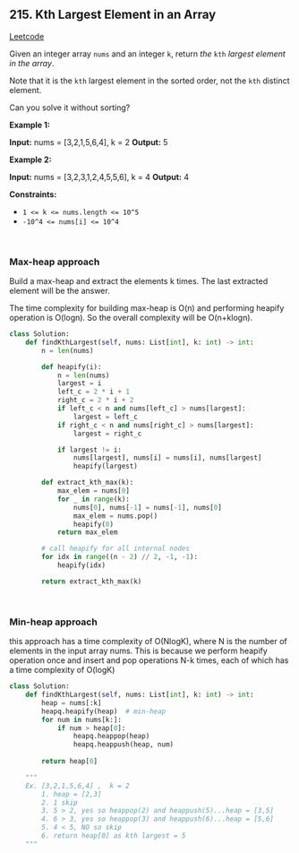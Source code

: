 ## 215. Kth Largest Element in an Array
[Leetcode](https://leetcode.com/problems/kth-largest-element-in-an-array/description/)

Given an integer array  `nums`  and an integer  `k`, return  _the_  `kth`  _largest element in the array_.

Note that it is the  `kth`  largest element in the sorted order, not the  `kth`  distinct element.

Can you solve it without sorting?

**Example 1:**

**Input:** nums = [3,2,1,5,6,4], k = 2
**Output:** 5

**Example 2:**

**Input:** nums = [3,2,3,1,2,4,5,5,6], k = 4
**Output:** 4

**Constraints:**

-   `1 <= k <= nums.length <= 10^5`
-   `-10^4 <= nums[i] <= 10^4`

<br/>

### Max-heap approach
Build a max-heap and extract the elements k times. The last extracted element will be the answer.

The time complexity for building max-heap is O(n) and performing heapify operation is O(logn). So the overall complexity will be O(n+klogn).
```python
class Solution:
    def findKthLargest(self, nums: List[int], k: int) -> int:
        n = len(nums)

        def heapify(i):
            n = len(nums)
            largest = i
            left_c = 2 * i + 1
            right_c = 2 * i + 2
            if left_c < n and nums[left_c] > nums[largest]:
                largest = left_c
            if right_c < n and nums[right_c] > nums[largest]:
                largest = right_c

            if largest != i:
                nums[largest], nums[i] = nums[i], nums[largest]
                heapify(largest)

        def extract_kth_max(k):
            max_elem = nums[0]
            for _ in range(k):
                nums[0], nums[-1] = nums[-1], nums[0]
                max_elem = nums.pop()
                heapify(0)
            return max_elem

        # call heapify for all internal nodes
        for idx in range((n - 2) // 2, -1, -1):
            heapify(idx)

        return extract_kth_max(k)
```
<br/>

### Min-heap approach
this approach has a time complexity of O(NlogK), where N is the number of elements in the input array nums. This is because we perform heapify operation once and insert and pop operations N-k times, each of which has a time complexity of O(logK)

```python
class Solution:
    def findKthLargest(self, nums: List[int], k: int) -> int:
        heap = nums[:k]
        heapq.heapify(heap)  # min-heap
        for num in nums[k:]:
            if num > heap[0]:
                heapq.heappop(heap)
                heapq.heappush(heap, num)
        
        return heap[0]

    """
    Ex. [3,2,1,5,6,4] ,  k = 2
        1. heap = [2,3]
        2. 1 skip
        3. 5 > 2, yes so heappop(2) and heappush(5)...heap = [3,5]
        4. 6 > 3, yes so heappop(3) and heappush(6)...heap = [5,6]
        5. 4 < 5, NO so skip
        6. return heap[0] as kth largest = 5
    """
```
